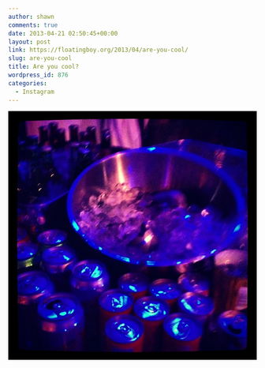 ```yaml
---
author: shawn
comments: true
date: 2013-04-21 02:50:45+00:00
layout: post
link: https://floatingboy.org/2013/04/are-you-cool/
slug: are-you-cool
title: Are you cool?
wordpress_id: 876
categories:
  - Instagram
---
```


[![Are you cool?](/assets/media/2013/04/0441818caa2311e2a7ed22000a1f8f24_7.jpg)](/assets/media/2013/04/0441818caa2311e2a7ed22000a1f8f24_7.jpg)
